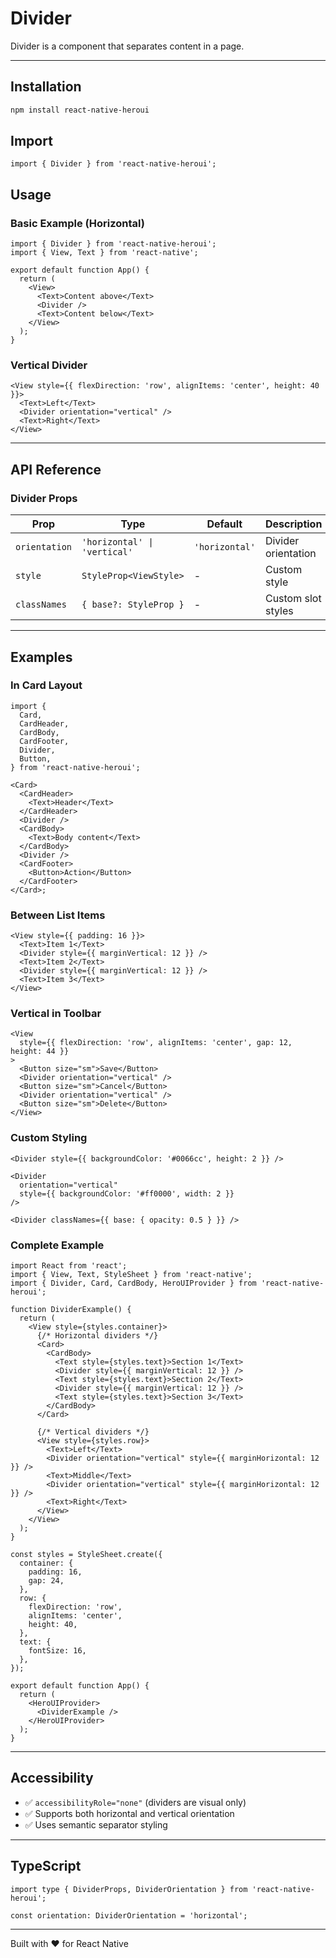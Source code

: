# Divider

Divider is a component that separates content in a page.

---

## Installation

```bash
npm install react-native-heroui
```

## Import

```tsx
import { Divider } from 'react-native-heroui';
```

## Usage

### Basic Example (Horizontal)

```tsx
import { Divider } from 'react-native-heroui';
import { View, Text } from 'react-native';

export default function App() {
  return (
    <View>
      <Text>Content above</Text>
      <Divider />
      <Text>Content below</Text>
    </View>
  );
}
```

### Vertical Divider

```tsx
<View style={{ flexDirection: 'row', alignItems: 'center', height: 40 }}>
  <Text>Left</Text>
  <Divider orientation="vertical" />
  <Text>Right</Text>
</View>
```

---

## API Reference

### Divider Props

| Prop          | Type                         | Default        | Description         |
| ------------- | ---------------------------- | -------------- | ------------------- |
| `orientation` | `'horizontal' \| 'vertical'` | `'horizontal'` | Divider orientation |
| `style`       | `StyleProp<ViewStyle>`       | -              | Custom style        |
| `classNames`  | `{ base?: StyleProp }`       | -              | Custom slot styles  |

---

## Examples

### In Card Layout

```tsx
import {
  Card,
  CardHeader,
  CardBody,
  CardFooter,
  Divider,
  Button,
} from 'react-native-heroui';

<Card>
  <CardHeader>
    <Text>Header</Text>
  </CardHeader>
  <Divider />
  <CardBody>
    <Text>Body content</Text>
  </CardBody>
  <Divider />
  <CardFooter>
    <Button>Action</Button>
  </CardFooter>
</Card>;
```

### Between List Items

```tsx
<View style={{ padding: 16 }}>
  <Text>Item 1</Text>
  <Divider style={{ marginVertical: 12 }} />
  <Text>Item 2</Text>
  <Divider style={{ marginVertical: 12 }} />
  <Text>Item 3</Text>
</View>
```

### Vertical in Toolbar

```tsx
<View
  style={{ flexDirection: 'row', alignItems: 'center', gap: 12, height: 44 }}
>
  <Button size="sm">Save</Button>
  <Divider orientation="vertical" />
  <Button size="sm">Cancel</Button>
  <Divider orientation="vertical" />
  <Button size="sm">Delete</Button>
</View>
```

### Custom Styling

```tsx
<Divider style={{ backgroundColor: '#0066cc', height: 2 }} />

<Divider
  orientation="vertical"
  style={{ backgroundColor: '#ff0000', width: 2 }}
/>

<Divider classNames={{ base: { opacity: 0.5 } }} />
```

### Complete Example

```tsx
import React from 'react';
import { View, Text, StyleSheet } from 'react-native';
import { Divider, Card, CardBody, HeroUIProvider } from 'react-native-heroui';

function DividerExample() {
  return (
    <View style={styles.container}>
      {/* Horizontal dividers */}
      <Card>
        <CardBody>
          <Text style={styles.text}>Section 1</Text>
          <Divider style={{ marginVertical: 12 }} />
          <Text style={styles.text}>Section 2</Text>
          <Divider style={{ marginVertical: 12 }} />
          <Text style={styles.text}>Section 3</Text>
        </CardBody>
      </Card>

      {/* Vertical dividers */}
      <View style={styles.row}>
        <Text>Left</Text>
        <Divider orientation="vertical" style={{ marginHorizontal: 12 }} />
        <Text>Middle</Text>
        <Divider orientation="vertical" style={{ marginHorizontal: 12 }} />
        <Text>Right</Text>
      </View>
    </View>
  );
}

const styles = StyleSheet.create({
  container: {
    padding: 16,
    gap: 24,
  },
  row: {
    flexDirection: 'row',
    alignItems: 'center',
    height: 40,
  },
  text: {
    fontSize: 16,
  },
});

export default function App() {
  return (
    <HeroUIProvider>
      <DividerExample />
    </HeroUIProvider>
  );
}
```

---

## Accessibility

- ✅ `accessibilityRole="none"` (dividers are visual only)
- ✅ Supports both horizontal and vertical orientation
- ✅ Uses semantic separator styling

---

## TypeScript

```tsx
import type { DividerProps, DividerOrientation } from 'react-native-heroui';

const orientation: DividerOrientation = 'horizontal';
```

---

Built with ❤️ for React Native

